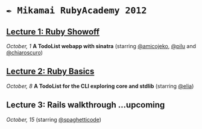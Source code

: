 # `✒ Mikamai RubyAcademy 2012`



## [Lecture 1: Ruby Showoff](https://github.com/mikamai/RubyAcademyTodoList/tree/lecture-1)

_October, 1_ **A TodoList webapp with sinatra** (starring [@amicojeko][], [@pilu][] and [@chiaroscuro][])


## [Lecture 2: Ruby Basics](https://github.com/mikamai/RubyAcademyTodoList/tree/lecture-2)

_October, 8_ **A TodoList for the CLI exploring core and stdlib** (starring [@elia][])


## Lecture 3: Rails walkthrough …upcoming

_October, 15_ (starring [@spaghetticode][])



[@pilu]: http://github.com/pilu
[@elia]: http://github.com/elia
[@amicojeko]: http://github.com/amicojeko
[@chiaroscuro]: http://github.com/chiaroscuro
[@spaghetticode]: http://github.com/spaghetticode

